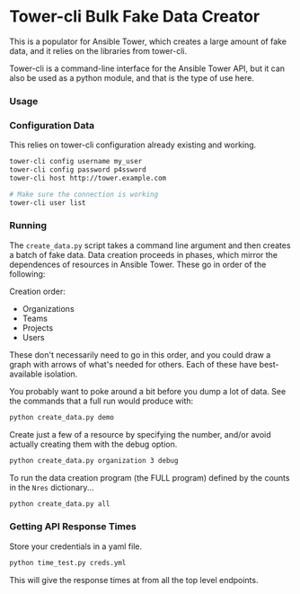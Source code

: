 # Tower-cli Bulk Fake Data Creator

This is a populator for Ansible Tower, which creates a large amount of fake
data, and it relies on the libraries from tower-cli.

Tower-cli is a command-line interface for the Ansible Tower API, but it can
also be used as a python module, and that is the type of use here.

### Usage

### Configuration Data

This relies on tower-cli configuration already existing and working.

```bash
tower-cli config username my_user
tower-cli config password p4ssword
tower-cli host http://tower.example.com

# Make sure the connection is working
tower-cli user list
```

### Running

The `create_data.py` script takes a command line argument and then creates
a batch of fake data. Data creation proceeds in phases, which mirror
the dependences of resources in Ansible Tower. These go in order of the following:

Creation order:

 - Organizations
 - Teams
 - Projects
 - Users

These don't necessarily need to go in this order, and you could draw a
graph with arrows of what's needed for others. Each of these have 
best-available isolation.

You probably want to poke around a bit before you dump a lot of data.
See the commands that a full run would produce with:

```bash
python create_data.py demo
```

Create just a few of a resource by specifying the number, and/or avoid
actually creating them with the debug option.

```bash
python create_data.py organization 3 debug
```

To run the data creation program (the FULL program) defined by the counts
in the `Nres` dictionary...

```bash
python create_data.py all
```

### Getting API Response Times

Store your credentials in a yaml file.

```bash
python time_test.py creds.yml
```

This will give the response times at from all the top level endpoints.
